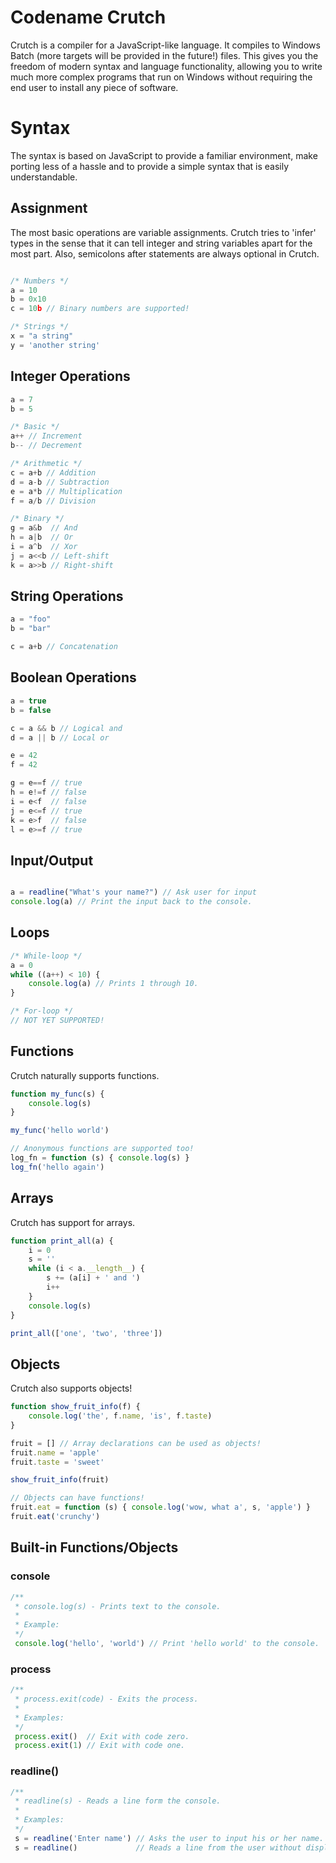 # Codename Crutch
Crutch is a compiler for a JavaScript-like language. It compiles to Windows Batch (more targets will be provided in the future!) files. This gives you the freedom of modern syntax and language functionality, allowing you to write much more complex programs that run on Windows without requiring the end user to install any piece of software.

# Syntax
The syntax is based on JavaScript to provide a familiar environment, make porting less of a hassle and to provide a simple syntax that is easily understandable.

## Assignment
The most basic operations are variable assignments. Crutch tries to 'infer' types in the sense that it can tell integer and string variables apart for the most part. Also, semicolons after statements are always optional in Crutch.

```javascript

/* Numbers */
a = 10
b = 0x10
c = 10b // Binary numbers are supported!

/* Strings */
x = "a string"
y = 'another string'
```

## Integer Operations
```javascript
a = 7
b = 5

/* Basic */
a++ // Increment
b-- // Decrement

/* Arithmetic */
c = a+b // Addition
d = a-b // Subtraction
e = a*b // Multiplication
f = a/b // Division 

/* Binary */
g = a&b  // And
h = a|b  // Or
i = a^b  // Xor
j = a<<b // Left-shift
k = a>>b // Right-shift
```

## String Operations
```javascript
a = "foo"
b = "bar"

c = a+b // Concatenation
```

## Boolean Operations
```javascript
a = true
b = false

c = a && b // Logical and
d = a || b // Local or

e = 42
f = 42

g = e==f // true
h = e!=f // false
i = e<f  // false
j = e<=f // true
k = e>f  // false
l = e>=f // true
```

## Input/Output
```javascript

a = readline("What's your name?") // Ask user for input
console.log(a) // Print the input back to the console.
```

## Loops
```javascript
/* While-loop */
a = 0
while ((a++) < 10) {
    console.log(a) // Prints 1 through 10.
}

/* For-loop */
// NOT YET SUPPORTED!
```

## Functions
Crutch naturally supports functions.
```javascript
function my_func(s) {
    console.log(s)
}

my_func('hello world')

// Anonymous functions are supported too!
log_fn = function (s) { console.log(s) }
log_fn('hello again')
```

## Arrays
Crutch has support for arrays.
```javascript
function print_all(a) {
    i = 0
    s = ''
    while (i < a.__length__) {
        s += (a[i] + ' and ')
        i++
    }
    console.log(s)
}

print_all(['one', 'two', 'three'])
```

## Objects
Crutch also supports objects!
```javascript
function show_fruit_info(f) {
    console.log('the', f.name, 'is', f.taste)
}

fruit = [] // Array declarations can be used as objects!
fruit.name = 'apple'
fruit.taste = 'sweet'

show_fruit_info(fruit)

// Objects can have functions!
fruit.eat = function (s) { console.log('wow, what a', s, 'apple') }
fruit.eat('crunchy')
```

## Built-in Functions/Objects

### console
```javascript
/**
 * console.log(s) - Prints text to the console.
 *
 * Example:
 */
 console.log('hello', 'world') // Print 'hello world' to the console.
```

### process
```javascript
/**
 * process.exit(code) - Exits the process.
 *
 * Examples:
 */
 process.exit()  // Exit with code zero.
 process.exit(1) // Exit with code one.
 ```
 
 ### readline()
 ```javascript
 /**
  * readline(s) - Reads a line form the console.
  *
  * Examples:
  */
  s = readline('Enter name') // Asks the user to input his or her name.
  s = readline()             // Reads a line from the user without displaying a prompt.
  ```
 
